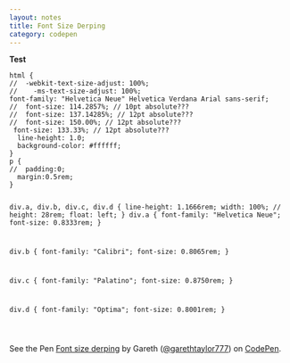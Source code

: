 ```yaml
---
layout: notes
title: Font Size Derping 
category: codepen 
---
```

**Test**
<div data-height="365" data-theme-id="15936" data-slug-hash="rVwZKd" data-default-tab="css" data-user="garethtaylor777" class='codepen'><pre><code>html {
//  -webkit-text-size-adjust: 100%;
//    -ms-text-size-adjust: 100%;
font-family: &quot;Helvetica Neue&quot; Helvetica Verdana Arial sans-serif;
//  font-size: 114.2857%; // 10pt absolute???
//  font-size: 137.14285%; // 12pt absolute???
//  font-size: 150.00%; // 12pt absolute???
 font-size: 133.33%; // 12pt absolute???
  line-height: 1.0;
  background-color: #ffffff;
}
p {
//  padding:0;
  margin:0.5rem;
}

div.a, 
div.b, 
div.c, 
div.d {
  line-height: 1.1666rem;
  width: 100%;
//  height: 28rem;
  float: left;
}
div.a {
  font-family: &quot;Helvetica Neue&quot;;
  font-size: 0.8333rem;
}

div.b {
  font-family: &quot;Calibri&quot;;
  font-size: 0.8065rem;
}

div.c {
  font-family: &quot;Palatino&quot;;
  font-size: 0.8750rem;
}

div.d {
  font-family: &quot;Optima&quot;;
  font-size: 0.8001rem;
}

</code></pre>
<p>See the Pen <a href='http://codepen.io/garethtaylor777/pen/rVwZKd/'>Font size derping</a> by Gareth (<a href='http://codepen.io/garethtaylor777'>@garethtaylor777</a>) on <a href='http://codepen.io'>CodePen</a>.</p>
</div><script async src="//assets.codepen.io/assets/embed/ei.js"></script>